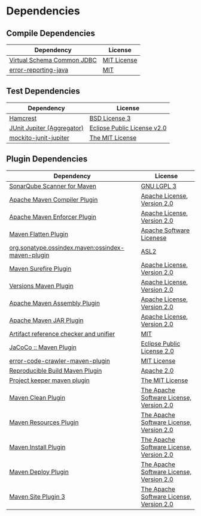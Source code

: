<!-- @formatter:off -->
# Dependencies

## Compile Dependencies

| Dependency                      | License          |
| ------------------------------- | ---------------- |
| [Virtual Schema Common JDBC][0] | [MIT License][1] |
| [error-reporting-java][2]       | [MIT][3]         |

## Test Dependencies

| Dependency                      | License                          |
| ------------------------------- | -------------------------------- |
| [Hamcrest][4]                   | [BSD License 3][5]               |
| [JUnit Jupiter (Aggregator)][6] | [Eclipse Public License v2.0][7] |
| [mockito-junit-jupiter][8]      | [The MIT License][9]             |

## Plugin Dependencies

| Dependency                                              | License                                        |
| ------------------------------------------------------- | ---------------------------------------------- |
| [SonarQube Scanner for Maven][10]                       | [GNU LGPL 3][11]                               |
| [Apache Maven Compiler Plugin][12]                      | [Apache License, Version 2.0][13]              |
| [Apache Maven Enforcer Plugin][14]                      | [Apache License, Version 2.0][13]              |
| [Maven Flatten Plugin][15]                              | [Apache Software Licenese][16]                 |
| [org.sonatype.ossindex.maven:ossindex-maven-plugin][17] | [ASL2][16]                                     |
| [Maven Surefire Plugin][18]                             | [Apache License, Version 2.0][13]              |
| [Versions Maven Plugin][19]                             | [Apache License, Version 2.0][13]              |
| [Apache Maven Assembly Plugin][20]                      | [Apache License, Version 2.0][13]              |
| [Apache Maven JAR Plugin][21]                           | [Apache License, Version 2.0][13]              |
| [Artifact reference checker and unifier][22]            | [MIT][3]                                       |
| [JaCoCo :: Maven Plugin][23]                            | [Eclipse Public License 2.0][24]               |
| [error-code-crawler-maven-plugin][25]                   | [MIT License][26]                              |
| [Reproducible Build Maven Plugin][27]                   | [Apache 2.0][16]                               |
| [Project keeper maven plugin][28]                       | [The MIT License][29]                          |
| [Maven Clean Plugin][30]                                | [The Apache Software License, Version 2.0][16] |
| [Maven Resources Plugin][31]                            | [The Apache Software License, Version 2.0][16] |
| [Maven Install Plugin][32]                              | [The Apache Software License, Version 2.0][16] |
| [Maven Deploy Plugin][33]                               | [The Apache Software License, Version 2.0][16] |
| [Maven Site Plugin 3][34]                               | [The Apache Software License, Version 2.0][16] |

[0]: https://github.com/exasol/virtual-schema-common-jdbc/
[1]: https://github.com/exasol/virtual-schema-common-jdbc/blob/main/LICENSE
[2]: https://github.com/exasol/error-reporting-java
[3]: https://opensource.org/licenses/MIT
[4]: http://hamcrest.org/JavaHamcrest/
[5]: http://opensource.org/licenses/BSD-3-Clause
[6]: https://junit.org/junit5/
[7]: https://www.eclipse.org/legal/epl-v20.html
[8]: https://github.com/mockito/mockito
[9]: https://github.com/mockito/mockito/blob/main/LICENSE
[10]: http://sonarsource.github.io/sonar-scanner-maven/
[11]: http://www.gnu.org/licenses/lgpl.txt
[12]: https://maven.apache.org/plugins/maven-compiler-plugin/
[13]: https://www.apache.org/licenses/LICENSE-2.0.txt
[14]: https://maven.apache.org/enforcer/maven-enforcer-plugin/
[15]: https://www.mojohaus.org/flatten-maven-plugin/
[16]: http://www.apache.org/licenses/LICENSE-2.0.txt
[17]: https://sonatype.github.io/ossindex-maven/maven-plugin/
[18]: https://maven.apache.org/surefire/maven-surefire-plugin/
[19]: http://www.mojohaus.org/versions-maven-plugin/
[20]: https://maven.apache.org/plugins/maven-assembly-plugin/
[21]: https://maven.apache.org/plugins/maven-jar-plugin/
[22]: https://github.com/exasol/artifact-reference-checker-maven-plugin
[23]: https://www.jacoco.org/jacoco/trunk/doc/maven.html
[24]: https://www.eclipse.org/legal/epl-2.0/
[25]: https://github.com/exasol/error-code-crawler-maven-plugin/
[26]: https://github.com/exasol/error-code-crawler-maven-plugin/blob/main/LICENSE
[27]: http://zlika.github.io/reproducible-build-maven-plugin
[28]: https://github.com/exasol/project-keeper/
[29]: https://github.com/exasol/project-keeper/blob/main/LICENSE
[30]: http://maven.apache.org/plugins/maven-clean-plugin/
[31]: http://maven.apache.org/plugins/maven-resources-plugin/
[32]: http://maven.apache.org/plugins/maven-install-plugin/
[33]: http://maven.apache.org/plugins/maven-deploy-plugin/
[34]: http://maven.apache.org/plugins/maven-site-plugin/
